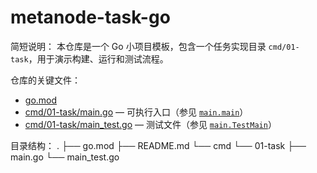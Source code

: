 # metanode-task-go

简短说明：
    本仓库是一个 Go 小项目模板，包含一个任务实现目录 `cmd/01-task`，用于演示构建、运行和测试流程。

仓库的关键文件：
- [go.mod](go.mod)
- [cmd/01-task/main.go](cmd/01-task/main.go) — 可执行入口（参见 [`main.main`](cmd/01-task/main.go)）
- [cmd/01-task/main_test.go](cmd/01-task/main_test.go) — 测试文件（参见 [`main.TestMain`](cmd/01-task/main_test.go)）

目录结构：
. 
├── go.mod 
├── README.md 
└── cmd 
    └── 01-task 
        ├── main.go 
        └── main_test.go